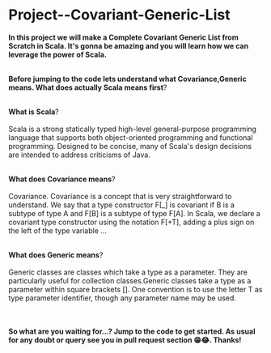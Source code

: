 # Project--Covariant-Generic-List

<table>

**In this project we will make a Complete Covariant Generic List from Scratch in Scala. It's gonna be amazing and you will learn how we can leverage the power of Scala.** <br></br>

**Before jumping to the code lets understand what Covariance,Generic means. What does actually Scala means first**?<br></br>

**What is Scala**?<br></br>
Scala is a strong statically typed high-level general-purpose programming language that supports both object-oriented programming and functional programming. Designed to be concise, many of Scala's design decisions are intended to address criticisms of Java.<br></br>

**What does Covariance means**?<br></br>
Covariance. Covariance is a concept that is very straightforward to understand. We say that a type constructor F[_] is covariant if B is a subtype of type A and F[B] is a subtype of type F[A]. In Scala, we declare a covariant type constructor using the notation F[+T], adding a plus sign on the left of the type variable ...<br></br>

**What does Generic means**?<br></br>
Generic classes are classes which take a type as a parameter. They are particularly useful for collection classes.Generic classes take a type as a parameter within square brackets []. One convention is to use the letter T as type parameter identifier, though any parameter name may be used.<br></br>

</table>

**So what are you waiting for...? Jump to the code to get started. As usual for any doubt or query see you in pull request section 😁😂. Thanks!**



